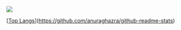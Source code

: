 <a href="https://github.com/anuraghazra/github-readme-stats">
  <img align="center" src="https://github-readme-stats.vercel.app/api?username=TheCulliganMan&count_private=true&show_icons=true&include_all_commits=true&hide_border=true&hide_title=true" />
</a>

[[Top Langs](https://github-readme-stats.vercel.app/api/top-langs/?username=TheCulliganMan&hide=assembly,html)](https://github.com/anuraghazra/github-readme-stats)
